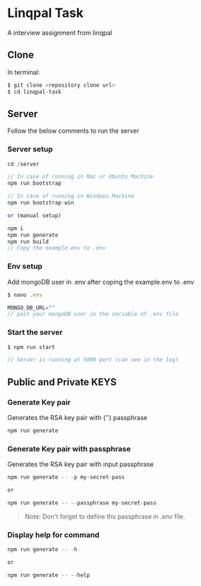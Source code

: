 # Linqpal Task
A interview assignment from linqpal
## Clone 

In terminal:   
```js   
$ git clone <repository clone url>
$ cd linqpal-task
```

## Server
Follow the below comments to run the server

### Server setup
```js   
cd /server

// In case of running in Mac or Ubuntu Machine
npm run bootstrap 

// In case of running in Windows Machine
npm run bootstrap-win

or (manual setup)

npm i
npm run generate
npm run build
// Copy the example.env to .env

```
### Env setup
Add mongoDB user in .env
after coping the example.env to .env
``` js
$ nano .env 

MONGO_DB_URL=""
// past your mongoDB user in the variable of .env file
```
### Start the server

``` js
$ npm run start

// Server is running at 5000 port (can see in the log)
```

## Public and Private KEYS
###  Generate Key pair 
Generates the RSA key pair with ('') passphrase

```js   
npm run generate
```

###  Generate Key pair with passphrase
Generates the RSA key pair with input passphrase

```js   
npm run generate -- -p my-secret-pass

or

npm run generate -- --passphrase my-secret-pass
```
> Note: Don't forget to define ths passphrase in .env file.

###  Display help for command

```js   
npm run generate -- -h

or

npm run generate -- --help
```

